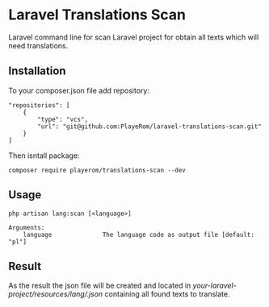 # Laravel Translations Scan

Laravel command line for scan Laravel project for obtain all texts which will need translations.

## Installation

To your composer.json file add repository:

```
"repositories": [
    {
        "type": "vcs",
        "url": "git@github.com:PlayeRom/laravel-translations-scan.git"
    }
]
```

Then isntall package:

```
composer require playerom/translations-scan --dev
```

## Usage

```
php artisan lang:scan [<language>]

Arguments:
    language              The language code as output file [default: "pl"]
```

## Result

As the result the json file will be created and located in *your-laravel-project/resources/lang/<language>.json* containing all found texts to translate.
